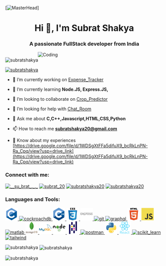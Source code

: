 [![MasterHead](https://media1.giphy.com/media/RbDKaczqWovIugyJmW/giphy.gif)]
<h1 align="center">Hi 👋, I'm Subrat Shakya</h1>
<h3 align="center">A passionate FullStack developer from India</h3>
<img align="right" alt="Coding" width="400" src="https://studentlife.lincoln.ac.uk/files/2021/05/giphy-3.gif">
<p align="left"> <img src="https://komarev.com/ghpvc/?username=subratshakya&label=Profile%20views&color=0e75b6&style=flat" alt="subratshakya" /> </p>
<p align="left"> <a href="https://github.com/ryo-ma/github-profile-trophy"><img src="https://github-profile-trophy.vercel.app/?username=subratshakya" alt="subratshakya" /></a> </p>

- 🔭 I’m currently working on [Expense_Tracker](https://github.com/subratshakya/Expense_Tracker)

- 🌱 I’m currently learning **Node.JS, Express.JS,**

- 👯 I’m looking to collaborate on [Crop_Predictor](https://github.com/subratshakya/Crop_Predictor)

- 🤝 I’m looking for help with [Chat_Room](https://github.com/subratshakya/Chat_Room)

- 💬 Ask me about **C,C++,Javascript,HTML,CSS,Python**

- 📫 How to reach me **subratshakya20@gmail.com**

- 📄 Know about my experiences [https://drive.google.com/file/d/1WDSgXtFFa5difuX9_bcRkLnPN-Ra_Cpq/view?usp=drive_link](https://drive.google.com/file/d/1WDSgXtFFa5difuX9_bcRkLnPN-Ra_Cpq/view?usp=drive_link)

<h3 align="left">Connect with me:</h3>
<p align="left">
<a href="https://instagram.com/__su_brat_._._" target="blank"><img align="center" src="https://raw.githubusercontent.com/rahuldkjain/github-profile-readme-generator/master/src/images/icons/Social/instagram.svg" alt="__su_brat_._._" height="30" width="40" /></a>
<a href="https://www.codechef.com/users/subrat_20" target="blank"><img align="center" src="https://cdn.jsdelivr.net/npm/simple-icons@3.1.0/icons/codechef.svg" alt="subrat_20" height="30" width="40" /></a>
<a href="https://codeforces.com/profile/subratshakya20" target="blank"><img align="center" src="https://raw.githubusercontent.com/rahuldkjain/github-profile-readme-generator/master/src/images/icons/Social/codeforces.svg" alt="subratshakya20" height="30" width="40" /></a>
<a href="https://www.leetcode.com/subratshakya20" target="blank"><img align="center" src="https://raw.githubusercontent.com/rahuldkjain/github-profile-readme-generator/master/src/images/icons/Social/leet-code.svg" alt="subratshakya20" height="30" width="40" /></a>
</p>

<h3 align="left">Languages and Tools:</h3>
<p align="left"> <a href="https://www.cprogramming.com/" target="_blank" rel="noreferrer"> <img src="https://raw.githubusercontent.com/devicons/devicon/master/icons/c/c-original.svg" alt="c" width="40" height="40"/> </a> <a href="https://www.cockroachlabs.com/product/cockroachdb/" target="_blank" rel="noreferrer"> <img src="https://cdn.worldvectorlogo.com/logos/cockroachdb.svg" alt="cockroachdb" width="40" height="40"/> </a> <a href="https://www.w3schools.com/cpp/" target="_blank" rel="noreferrer"> <img src="https://raw.githubusercontent.com/devicons/devicon/master/icons/cplusplus/cplusplus-original.svg" alt="cplusplus" width="40" height="40"/> </a> <a href="https://www.w3schools.com/css/" target="_blank" rel="noreferrer"> <img src="https://raw.githubusercontent.com/devicons/devicon/master/icons/css3/css3-original-wordmark.svg" alt="css3" width="40" height="40"/> </a> <a href="https://expressjs.com" target="_blank" rel="noreferrer"> <img src="https://raw.githubusercontent.com/devicons/devicon/master/icons/express/express-original-wordmark.svg" alt="express" width="40" height="40"/> </a> <a href="https://git-scm.com/" target="_blank" rel="noreferrer"> <img src="https://www.vectorlogo.zone/logos/git-scm/git-scm-icon.svg" alt="git" width="40" height="40"/> </a> <a href="https://graphql.org" target="_blank" rel="noreferrer"> <img src="https://www.vectorlogo.zone/logos/graphql/graphql-icon.svg" alt="graphql" width="40" height="40"/> </a> <a href="https://www.w3.org/html/" target="_blank" rel="noreferrer"> <img src="https://raw.githubusercontent.com/devicons/devicon/master/icons/html5/html5-original-wordmark.svg" alt="html5" width="40" height="40"/> </a> <a href="https://developer.mozilla.org/en-US/docs/Web/JavaScript" target="_blank" rel="noreferrer"> <img src="https://raw.githubusercontent.com/devicons/devicon/master/icons/javascript/javascript-original.svg" alt="javascript" width="40" height="40"/> </a> <a href="https://www.mathworks.com/" target="_blank" rel="noreferrer"> <img src="https://upload.wikimedia.org/wikipedia/commons/2/21/Matlab_Logo.png" alt="matlab" width="40" height="40"/> </a> <a href="https://www.mongodb.com/" target="_blank" rel="noreferrer"> <img src="https://raw.githubusercontent.com/devicons/devicon/master/icons/mongodb/mongodb-original-wordmark.svg" alt="mongodb" width="40" height="40"/> </a> <a href="https://www.mysql.com/" target="_blank" rel="noreferrer"> <img src="https://raw.githubusercontent.com/devicons/devicon/master/icons/mysql/mysql-original-wordmark.svg" alt="mysql" width="40" height="40"/> </a> <a href="https://nodejs.org" target="_blank" rel="noreferrer"> <img src="https://raw.githubusercontent.com/devicons/devicon/master/icons/nodejs/nodejs-original-wordmark.svg" alt="nodejs" width="40" height="40"/> </a> <a href="https://pandas.pydata.org/" target="_blank" rel="noreferrer"> <img src="https://raw.githubusercontent.com/devicons/devicon/2ae2a900d2f041da66e950e4d48052658d850630/icons/pandas/pandas-original.svg" alt="pandas" width="40" height="40"/> </a> <a href="https://postman.com" target="_blank" rel="noreferrer"> <img src="https://www.vectorlogo.zone/logos/getpostman/getpostman-icon.svg" alt="postman" width="40" height="40"/> </a> <a href="https://www.python.org" target="_blank" rel="noreferrer"> <img src="https://raw.githubusercontent.com/devicons/devicon/master/icons/python/python-original.svg" alt="python" width="40" height="40"/> </a> <a href="https://reactjs.org/" target="_blank" rel="noreferrer"> <img src="https://raw.githubusercontent.com/devicons/devicon/master/icons/react/react-original-wordmark.svg" alt="react" width="40" height="40"/> </a> <a href="https://scikit-learn.org/" target="_blank" rel="noreferrer"> <img src="https://upload.wikimedia.org/wikipedia/commons/0/05/Scikit_learn_logo_small.svg" alt="scikit_learn" width="40" height="40"/> </a> <a href="https://tailwindcss.com/" target="_blank" rel="noreferrer"> <img src="https://www.vectorlogo.zone/logos/tailwindcss/tailwindcss-icon.svg" alt="tailwind" width="40" height="40"/> </a> </p>

<p><img align="left" src="https://github-readme-stats.vercel.app/api/top-langs?username=subratshakya&show_icons=true&locale=en&layout=compact" alt="subratshakya" /></p>

<p>&nbsp;<img align="center" src="https://github-readme-stats.vercel.app/api?username=subratshakya&show_icons=true&locale=en" alt="subratshakya" /></p>

<p><img align="center" src="https://github-readme-streak-stats.herokuapp.com/?user=subratshakya&" alt="subratshakya" /></p>
